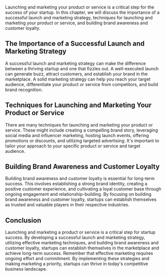 
Launching and marketing your product or service is a critical step for the success of your startup. In this chapter, we will discuss the importance of a successful launch and marketing strategy, techniques for launching and marketing your product or service, and building brand awareness and customer loyalty.

The Importance of a Successful Launch and Marketing Strategy
------------------------------------------------------------

A successful launch and marketing strategy can make the difference between a thriving startup and one that fizzles out. A well-executed launch can generate buzz, attract customers, and establish your brand in the marketplace. A solid marketing strategy can help you reach your target audience, differentiate your product or service from competitors, and build brand recognition.

Techniques for Launching and Marketing Your Product or Service
--------------------------------------------------------------

There are many techniques for launching and marketing your product or service. These might include creating a compelling brand story, leveraging social media and influencer marketing, hosting launch events, offering promotions or discounts, and utilizing targeted advertising. It's important to tailor your approach to your specific product or service and target audience.

Building Brand Awareness and Customer Loyalty
---------------------------------------------

Building brand awareness and customer loyalty is essential for long-term success. This involves establishing a strong brand identity, creating a positive customer experience, and cultivating a loyal customer base through ongoing engagement and relationship-building. By focusing on building brand awareness and customer loyalty, startups can establish themselves as trusted and valuable players in their respective industries.

Conclusion
----------

Launching and marketing a product or service is a critical step for startup success. By developing a successful launch and marketing strategy, utilizing effective marketing techniques, and building brand awareness and customer loyalty, startups can establish themselves in the marketplace and achieve long-term success. Remember that effective marketing requires ongoing effort and commitment. By implementing these strategies and making marketing a priority, startups can thrive in today's competitive business landscape.

